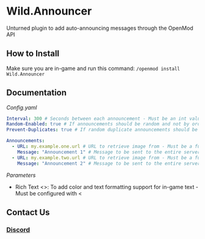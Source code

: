 # Wild.Announcer
Unturned plugin to add auto-announcing messages through the OpenMod API

## How to Install
Make sure you are in-game and run this command:
`/openmod install Wild.Announcer`

## Documentation
*Config.yaml*
```yaml
Interval: 300 # Seconds between each announcement - Must be an int value
Random-Enabled: true # If announcements should be random and not by order - Must be a boolean value
Prevent-Duplicates: true # If random duplicate announcements should be prevented - Must be a boolean value

Announcements:
  - URL: my.example.one.url # URL to retrieve image from - Must be a full URL, no quotation marks
    Message: "Announcement 1" # Message to be sent to the entire server - Must be a string value - Useable Parameters: Rich Text <>
  - URL: my.example.two.url # URL to retrieve image from - Must be a full URL, no quotation marks
    Message: "Announcement 2" # Message to be sent to the entire server - Must be a string value - Useable Parameters: Rich Text <>
```
*Parameters*
- Rich Text <>: To add color and text formatting support for in-game text - Must be configured with <

## Contact Us
### [Discord](https://discord.gg/4Ggybyy87d)
